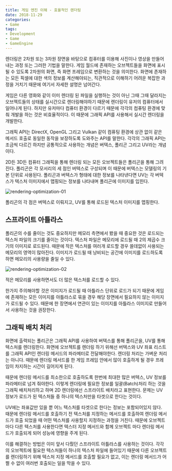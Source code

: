 ```yaml
---
title: 게임 엔진 이해 - 효율적인 렌더링
date: 2018-11-29
categories:
- Game
tags:
- Development
- Game
- GameEngine
---
```


 렌더링은 2차원 또는 3차원 장면을 바탕으로 컴퓨터를 이용해 사진이나 영상을 만들어내는 과정 또는 그러한 기법을 말한다. 게임 월드에 존재하는 오브젝트들을 화면에 표시될 수 있도록 2차원의 화면, 즉 화면 프레임으로 변환하는 것을 의미한다. 화면에 존재하는 모든 픽셀에 대한 색의 정보를 계산해야되는, 직관적으로 이해하기 어려운 복잡한 과정을 거치기 때문에 여기서 자세한 설명은 넘어간다.

 게임은 다른 영화와 같이 이미 렌더링 된 파일을 실행하는 것이 아닌 그때 그때 달라지는 오브젝트들의 상태를 실시간으로 렌더링해야하기 때문에 렌더링이 유저의 컴퓨터에서 일어나게 된다. 하지만 유저마다 컴퓨터 환경이 다르기 때문에 각각의 컴퓨팅 환경에 맞춰 개발을 하는 것은 비효율적이다. 이 때문에 그래픽 API를 사용해서 실시간 렌더링을 개발한다.

 그래픽 API는 DirectX, OpenGL 그리고 Vulkan 같이 컴퓨팅 환경에 상관 없이 같은 메서드 호출로 동일한 동작을 보장하도록 도와주는 API를 말한다. 각각의 그래픽 API는 조금씩 다르긴 하지만 공통적으로 사용하는 개념은 버텍스, 폴리곤 그리고 UV라는 개념이다.

 2D든 3D든 컴퓨터 그래픽을 통해 렌더링 되는 모든 오브젝트들은 폴리곤을 통해 그려진다. 폴리곤은 각 모서리의 세 점인 버텍스로 구성되며 이 때문에 버텍스는 모델링의 기본 단위로 사용된다. 폴리곤과 버텍스가 형태에 대한 정보를 나타낸다면 UV는 각 버텍스가 텍스처 이미지에서 맵핑되는 정보를 나타내며 폴리곤에 이미지를 입힌다.

![rendering-optimization-01](https://user-images.githubusercontent.com/18159012/49195046-ce014a80-f3c8-11e8-9151-7462e71f6a1b.png)

폴리곤의 각 점은 버텍스로 이뤄지고, UV를 통해 로드된 텍스처 이미지를 맵핑한다.

## 스프라이트 아틀라스

 폴리곤의 수를 줄이는 것도 중요하지만 메모리 측면에서 봤을 때 중요한 것은 로드되는 텍스처 파일의 크기를 줄이는 것이다. 텍스처 파일은 메모리에 로드될 때 2의 제곱수 크기의 이미지로 로드된다. 때문에 작은 텍스처를 여러개 로드할 경우 쓸데없이 사용되는 메모리의 영역이 많아진다. 이미지가 로드될 때 낭비되는 공간에 이미지를 로드하도록 하면 메모리의 사용량을 줄일 수 있다.

![rendering-optimization-02](https://user-images.githubusercontent.com/18159012/49195052-d5285880-f3c8-11e8-80ba-f9e35c3e3c0b.png)

적은 메모리를 사용하면서도 더 많은 텍스처를 로드할 수 있다.

 한가지 주의해야할 것은 이미지가 로드될 때 아틀라스 단위로 로드가 되기 때문에 게임에 존재하는 모든 이미지를 아틀라스로 묶을 경우 해당 장면에서 필요하지 않는 이미지가 로드될 수 있다. 때문에 한 장면에서 연관이 있는 이미지를 아틀라스 이미지로 만들어서 사용하는 것을 권장한다.

## 그래픽 배치 처리

 화면에 출력되는 폴리곤은 그래픽 API를 사용하여 버텍스를 통해 폴리곤을, UV를 통해 텍스처를 렌더링한다. 화면에 오브젝트를 렌더링 하기 위해선 버텍스와 UV 좌표 리스트를 그래픽 API인 렌더링 메서드의 파라메터로 전달해야한다. 렌더링 처리는 가벼운 처리는 아니다. 때문에 렌더링 메서드를 한 게임 프레임 안에서 많이 호출하게 될 경우 프레임이 차지하는 시간이 길어지게 된다.

 때문에 렌더링 메서드를 최소한으로 호출하도록 한번에 최대한 많은 버텍스, UV 정보를 파라메터로 넘겨 줘야한다. 이렇게 렌더링에 필요한 정보를 일괄(Batch)처리 하는 것을 그래픽 배치처리하고 하며 2D 렌더링에선 스프라이트 배치라고 표현한다. 문제는 UV 정보가 로드가 된 텍스처들 중 하나의 텍스처만을 타겟으로 한다는 것이다.

 UV에는 좌표값만 있을 뿐 어느 텍스처를 타겟으로 한다는 정보는 포함되어있지 않다. 때문에 렌더링 메서드를 호출하기 전 텍스처를 지정하는 메서드를 호출하여 렌더링 메서드가 호출 되었을 때 어떤 텍스처를 사용할지 지정하는 과정을 거친다. 때문에 오브젝트마다 다른 텍스처를 사용한다면 텍스터 지정 메서드와 함께 오브젝트 마다 렌더링 메서드가 호출되게 되어 성능에 영향을 주게 된다.

 이를 해결하는 방법은 이미 앞서 다뤘던 스프라이트 아틀라스를 사용하는 것이다. 각각의 오브젝트에 필요한 텍스처들이 하나의 텍스처 파일에 들어있기 때문에 다른 오브젝트를 렌더링하기 위해 텍스처 지정 메서드를 호출할 필요가 없고, 이는 렌더링 메서드가 어쩔 수 없이 여러번 호출되는 일을 막을 수 있다.